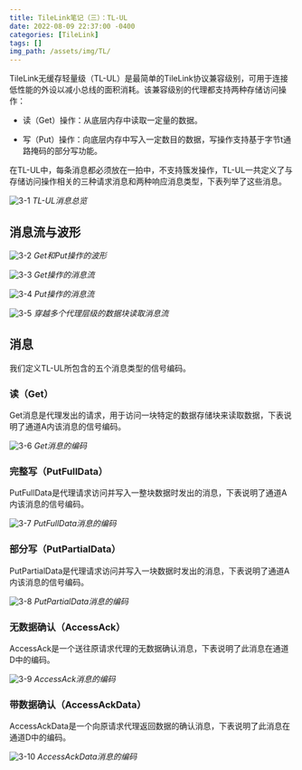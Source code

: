 ```yaml
---
title: TileLink笔记（三）：TL-UL
date: 2022-08-09 22:37:00 -0400
categories: [TileLink]
tags: []
img_path: /assets/img/TL/
---
```


TileLink无缓存轻量级（TL-UL）是最简单的TileLink协议兼容级别，可用于连接低性能的外设以减小总线的面积消耗。该兼容级别的代理都支持两种存储访问操作：

- 读（Get）操作：从底层内存中读取一定量的数据。

- 写（Put）操作：向底层内存中写入一定数目的数据，写操作支持基于字节t通路掩码的部分写功能。

在TL-UL中，每条消息都必须放在一拍中，不支持簇发操作，TL-UL一共定义了与存储访问操作相关的三种请求消息和两种响应消息类型，下表列举了这些消息。

![3-1](3-1.png)
_TL-UL消息总览_

## 消息流与波形

![3-2](3-2.png)
_Get和Put操作的波形_

![3-3](3-3.png)
_Get操作的消息流_

![3-4](3-4.png)
_Put操作的消息流_

![3-5](3-5.png)
_穿越多个代理层级的数据块读取消息流_

## 消息

我们定义TL-UL所包含的五个消息类型的信号编码。

### 读（Get）

Get消息是代理发出的请求，用于访问一块特定的数据存储块来读取数据，下表说明了通道A内该消息的信号编码。

![3-6](3-6.png)
_Get消息的编码_

### 完整写（PutFullData）

PutFullData是代理请求访问并写入一整块数据时发出的消息，下表说明了通道A内该消息的信号编码。

![3-7](3-7.png)
_PutFullData消息的编码_

### 部分写（PutPartialData）

PutPartialData是代理请求访问并写入一块数据时发出的消息，下表说明了通道A内该消息的信号编码。

![3-8](3-8.png)
_PutPartialData消息的编码_

### 无数据确认（AccessAck）

AccessAck是一个送往原请求代理的无数据确认消息，下表说明了此消息在通道D中的编码。

![3-9](3-9.png)
_AccessAck消息的编码_

### 带数据确认（AccessAckData）

AccessAckData是一个向原请求代理返回数据的确认消息，下表说明了此消息在通道D中的编码。

![3-10](3-10.png)
_AccessAckData消息的编码_
